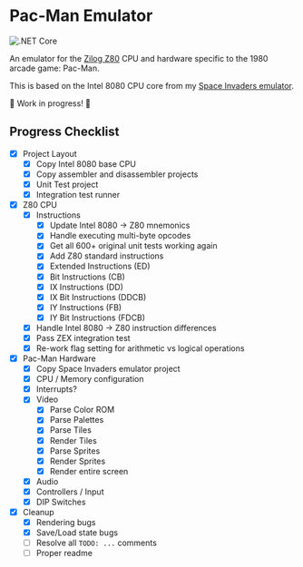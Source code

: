 # Pac-Man Emulator

![.NET Core](https://github.com/Justin-Credible/pac-man-emulator/workflows/.NET%20Core/badge.svg)

An emulator for the [Zilog Z80](https://en.wikipedia.org/wiki/Zilog_Z80) CPU and hardware specific to the 1980 arcade game: Pac-Man.

This is based on the Intel 8080 CPU core from my [Space Invaders emulator](https://github.com/Justin-Credible/space-invaders-emulator).

🚧 Work in progress! 🚧

## Progress Checklist

- [X] Project Layout
  - [X] Copy Intel 8080 base CPU
  - [X] Copy assembler and disassembler projects
  - [X] Unit Test project
  - [X] Integration test runner
- [X] Z80 CPU
  - [X] Instructions
    - [X] Update Intel 8080 -> Z80 mnemonics
    - [X] Handle executing multi-byte opcodes
    - [X] Get all 600+ original unit tests working again
    - [X] Add Z80 standard instructions
    - [X] Extended Instructions (ED)
    - [X] Bit Instructions (CB)
    - [X] IX Instructions (DD)
    - [X] IX Bit Instructions (DDCB)
    - [X] IY Instructions (FB)
    - [X] IY Bit Instructions (FDCB)
  - [X] Handle Intel 8080 -> Z80 instruction differences
  - [X] Pass ZEX integration test
  - [X] Re-work flag setting for arithmetic vs logical operations
- [X] Pac-Man Hardware
  - [X] Copy Space Invaders emulator project
  - [X] CPU / Memory configuration
  - [X] Interrupts?
  - [X] Video
    - [X] Parse Color ROM
    - [X] Parse Palettes
    - [X] Parse Tiles
    - [X] Render Tiles
    - [X] Parse Sprites
    - [X] Render Sprites
    - [X] Render entire screen
  - [X] Audio
  - [X] Controllers / Input
  - [X] DIP Switches
- [X] Cleanup
  - [X] Rendering bugs
  - [X] Save/Load state bugs
  - [ ] Resolve all `TODO: ...` comments
  - [ ] Proper readme
